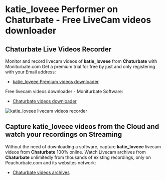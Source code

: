 # katie_loveee Performer on Chaturbate - Free LiveCam videos downloader

## Chaturbate Live Videos Recorder

Monitor and record livecam videos of **katie_loveee** from **Chaturbate** with Moniturbate.com
Get a premium trial for free by just and only registering with your Email address:
* [katie_loveee Premium videos downloader](https://moniturbate.com/request-demo-licence-key.html)

Free livecam videos downloader - Moniturbate Software:
* [Chaturbate videos downloader](https://moniturbate.com/moniturbate-download-software.html)

![katie_loveee livecam videos recorder](https://peachurnet.com/templates/moniturbate-software.png)


## Capture katie_loveee videos from the Cloud and watch your recordings on Streaming

Without the need of downloading a software, capture **katie_loveee** livecam videos from **Chaturbate** 100% online.
Watch Livecam archives from **Chaturbate** unlimitedly from thousands of existing recordings, only on Peachurbate.com and its websites network:
* [Chaturbate videos archives](https://peachurnet.com/)
